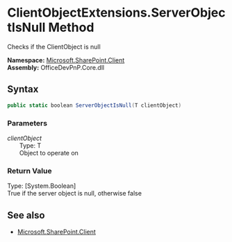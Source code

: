 # ClientObjectExtensions.ServerObjectIsNull Method  
Checks if the ClientObject is null  

**Namespace:** [Microsoft.SharePoint.Client](Microsoft.SharePoint.Client.md)  
**Assembly:** OfficeDevPnP.Core.dll  
## Syntax
```C#
public static boolean ServerObjectIsNull(T clientObject)
```
### Parameters
*clientObject*  
&emsp;&emsp;Type: T  
&emsp;&emsp;Object to operate on  
  
### Return Value
Type: [System.Boolean]  
True if the server object is null, otherwise false

## See also
- [Microsoft.SharePoint.Client](Microsoft.SharePoint.Client.md)
